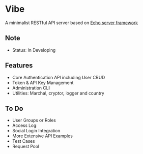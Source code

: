 Vibe
===============

A minimalist RESTful API server based on [Echo server framework](https://echo.labstack.com)

Note
----------
- Status: In Developing

Features
----------
* Core Authentication API including User CRUD
* Token & API Key Management
* Administration CLI
* Utilities: Marchal, cryptor, logger and country

To Do
-----------

* User Groups or Roles
* Access Log
* Social Login Integration
* More Extensive API Examples
* Test Cases
* Request Pool







